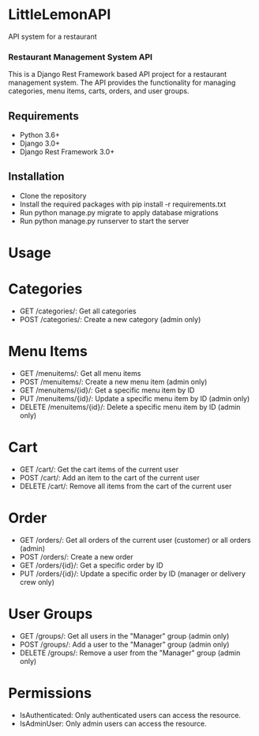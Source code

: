 # LittleLemonAPI
API system for a restaurant
### Restaurant Management System API
This is a Django Rest Framework based API project for a restaurant management system. The API provides the functionality for managing categories, menu items, carts, orders, and user groups.

## Requirements

- Python 3.6+
- Django 3.0+
- Django Rest Framework 3.0+

## Installation

- Clone the repository
- Install the required packages with pip install -r requirements.txt
- Run python manage.py migrate to apply database migrations
- Run python manage.py runserver to start the server

# Usage

# Categories
- GET /categories/: Get all categories
- POST /categories/: Create a new category (admin only)

# Menu Items

- GET /menuitems/: Get all menu items
- POST /menuitems/: Create a new menu item (admin only)
- GET /menuitems/{id}/: Get a specific menu item by ID
- PUT /menuitems/{id}/: Update a specific menu item by ID (admin only)
- DELETE /menuitems/{id}/: Delete a specific menu item by ID (admin only)

# Cart

- GET /cart/: Get the cart items of the current user
- POST /cart/: Add an item to the cart of the current user
- DELETE /cart/: Remove all items from the cart of the current user

# Order
- GET /orders/: Get all orders of the current user (customer) or all orders (admin)
- POST /orders/: Create a new order
- GET /orders/{id}/: Get a specific order by ID
- PUT /orders/{id}/: Update a specific order by ID (manager or delivery crew only)

# User Groups

- GET /groups/: Get all users in the "Manager" group (admin only)
- POST /groups/: Add a user to the "Manager" group (admin only)
- DELETE /groups/: Remove a user from the "Manager" group (admin only)

# Permissions
- IsAuthenticated: Only authenticated users can access the resource.
- IsAdminUser: Only admin users can access the resource.
